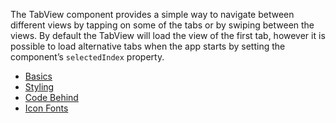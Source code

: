 The TabView component provides a simple way to navigate between different views by tapping on some of the tabs or by swiping between the views.
By default the TabView will load the view of the first tab, however it is possible to load alternative tabs when the app starts by setting the component’s `selectedIndex` property.

<snippet id='text-view-require'/>

* [Basics](#basics)
* [Styling](#styling)
* [Code Behind](#code-behind)
* [Icon Fonts](#icon-fonts)